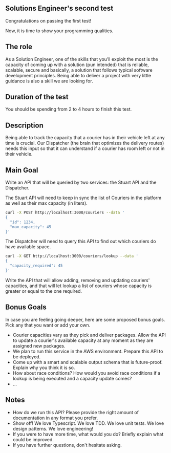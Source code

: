 ## Solutions Engineer's second test
Congratulations on passing the first test!

Now, it is time to show your programming qualities.

## The role

As a Solution Engineer, one of the skills that you’ll exploit the most is the capacity of coming up with a solution (pun intended) that is reliable, scalable, secure and basically, a solution that follows typical software development principles.
Being able to deliver a project with very little guidance is also a skill we are looking for.
## Duration of the test

You should be spending from 2 to 4 hours to finish this test.

## Description
Being able to track the capacity that a courier has in their vehicle left at any time is crucial. Our Dispatcher (the brain that optimizes the delivery routes) needs this input so that it can understand if a courier has room left or not in their vehicle.

## Main Goal

Write an API that will be queried by two services: the Stuart API and the Dispatcher.

The Stuart API will need to keep in sync the list of Couriers in the platform as well as their max capacity (in liters).
```bash
curl -X POST http://localhost:3000/couriers --data '
{
  "id": 1234,
  "max_capacity": 45
}'
```
The Dispatcher will need to query this API to find out which couriers do have available space.
```bash
curl -X GET http://localhost:3000/couriers/lookup --data '
{
  "capacity_required": 45
}'
```
Write the API that will allow adding, removing and updating couriers' capacities, and that will let lookup a list of couriers whose capacity is greater or equal to the one required.

## Bonus Goals

In case you are feeling going deeper, here are some proposed bonus goals. Pick any that you want or add your own.

* Courier capacities vary as they pick and deliver packages. Allow the API to update a courier's available capacity at any moment as they are assigned new packages.
* We plan to run this service in the AWS environment. Prepare this API to be deployed.
* Come up with a smart and scalable output schema that is future-proof. Explain why you think it is so.
* How about race conditions? How would you avoid race conditions if a lookup is being executed and a capacity update comes?
* …

## Notes
* How do we run this API? Please provide the right amount of documentation in any format you prefer.
* Show off! We love Typescript. We love TDD. We love unit tests. We love design patterns. We love engineering!
* If you were to have more time, what would you do? Briefly explain what could be improved.
* If you have further questions, don't hesitate asking.